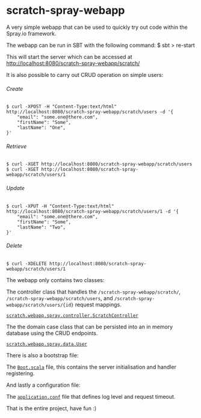 scratch-spray-webapp
==============

A very simple webapp that can be used to quickly try out code within the Spray.io framework.

The webapp can be run in SBT with the following command:
    $ sbt
    > re-start

This will start the server which can be accessed at [http://localhost:8080/scratch-spray-webapp/scratch/](http://localhost:8080/scratch-spray-webapp/scratch/ "scratch-spray-webapp")

It is also possible to carry out CRUD operation on simple users:

###### Create
    $ curl -XPOST -H "Content-Type:text/html" http://localhost:8080/scratch-spray-webapp/scratch/users -d '{
        "email": "some.one@there.com",
        "firstName": "Some",
        "lastName": "One",
    }'

###### Retrieve
    $ curl -XGET http://localhost:8080/scratch-spray-webapp/scratch/users
    $ curl -XGET http://localhost:8080/scratch-spray-webapp/scratch/users/1

###### Update
    $ curl -XPUT -H "Content-Type:text/html" http://localhost:8080/scratch-spray-webapp/scratch/users/1 -d '{
        "email": "some.one@there.com",
        "firstName": "Some",
        "lastName": "Two",
    }'

###### Delete
    $ curl -XDELETE http://localhost:8080/scratch-spray-webapp/scratch/users/1


The webapp only contains two classes:

The controller class that handles the `/scratch-spray-webapp/scratch/`, `/scratch-spray-webapp/scratch/users`, and
`/scratch-spray-webapp/scratch/users/{id}` request mappings.

[`scratch.webapp.spray.controller.ScratchController`](https://github.com/karlbennett/scratch-spray-webapp/blob/master/src/main/scala/scratch/webapp/spray/controller/ScratchController.scala "ScratchController")

The the domain case class that can be persisted into an in memory database using the CRUD endpoints.

[`scratch.webapp.spray.data.User`](https://github.com/karlbennett/scratch-spray-webapp/blob/master/src/main/scala/scratch/webapp/spray/data/User.scala "User")

There is also a bootstrap file:

The [`Boot.scala`](https://github.com/karlbennett/scratch-spray-webapp/blob/master/src/main/scala/scratch/webapp/spray/Boot.scala "Boot.xml")
file, this contains the server initialisation and handler registering.

And lastly a configuration file:

The [`application.conf`](https://github.com/karlbennett/scratch-spray-webapp/blob/master/src/main/resources/application.conf "application.conf")
file that defines log level and request timeout.

That is the entire project, have fun :)
